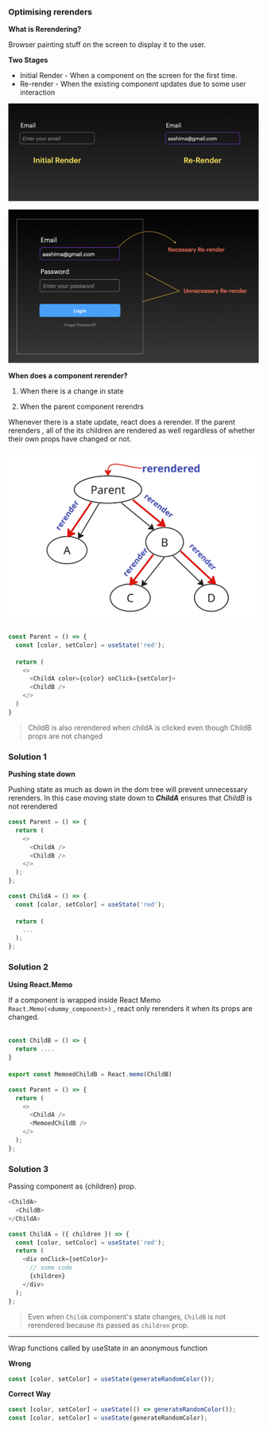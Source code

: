 ### Optimising rerenders

<b>What is Rerendering?</b>

Browser painting stuff on the screen to display it to the user.

<b>Two Stages</b>

- Initial Render - When a component on the screen for the first time.
- Re-render - When the existing component updates due to some user interaction

![alt text](../src/assets/image.png)

![alt text](../src/assets/image-1.png)

<b>When does a component rerender?</b>

1. When there is a change in state

2. When the parent component rerendrs

Whenever there is a state update, react does a rerender. If the parent rerenders , all of the its children are rendered as well regardless of whether their own props have changed or not.

![child rerender image](../src/assets/rerenderDOMTree.jpg)

```js
const Parent = () => {
  const [color, setColor] = useState('red');

  return (
    <>
      <ChildA color={color} onClick={setColor}>
      <ChildB />
    </>
  )
}

```

> ChildB is also rerendered when childA is clicked even though ChildB props are not changed

### Solution 1

**Pushing state down**

Pushing state as much as down in the dom tree will prevent unnecessary rerenders.
In this case moving state down to **_ChildA_** ensures that _ChildB_ is not rerendered

```js
const Parent = () => {
  return (
    <>
      <ChildA />
      <ChildB />
    </>
  );
};
```

```js
const ChildA = () => {
  const [color, setColor] = useState('red');

  return (
    ...
  );
};
```

### Solution 2

**Using React.Memo**

If a component is wrapped inside React Memo `React.Memo(<dummy_component>)` , react only rerenders it when its props are changed.

```js

const ChildB = () => {
  return ....
}

export const MemoedChildB = React.memo(ChildB)

```

```js
const Parent = () => {
  return (
    <>
      <ChildA />
      <MemoedChildB />
    </>
  );
};
```

### Solution 3

Passing component as {children} prop.

```js
<ChildA>
  <ChildB>
</ChildA>
```

```js
const ChildA = ({ children }) => {
  const [color, setColor] = useState('red');
  return (
    <div onClick={setColor}>
      // some code
      {children}
    </div>
  );
};
```

> Even when `ChildA` component's state changes, `ChildB` is not rerendered because its passed as `children` prop.

---

Wrap functions called by useState in an anonymous function

**Wrong**

```js
const [color, setColor] = useState(generateRandomColor());
```

**Correct Way**

```js
const [color, setColor] = useState(() => generateRandomColor());
const [color, setColor] = useState(generateRandomColor);
```
